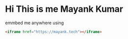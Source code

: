 # Hi This is me Mayank Kumar
emmbed me anywhere using
```html
<iframe href="https://mayank.tech"></iframe>
```
